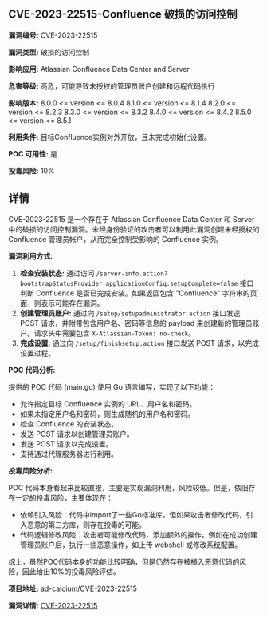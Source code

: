 ## CVE-2023-22515-Confluence 破损的访问控制

**漏洞编号:** CVE-2023-22515

**漏洞类型:** 破损的访问控制

**影响应用:** Atlassian Confluence Data Center and Server

**危害等级:** 高危，可能导致未授权的管理员账户创建和远程代码执行

**影响版本:** 8.0.0 <= version <= 8.0.4
8.1.0 <= version <= 8.1.4
8.2.0 <= version <= 8.2.3
8.3.0 <= version <= 8.3.2
8.4.0 <= version <= 8.4.2
8.5.0 <= version <= 8.5.1

**利用条件:** 目标Confluence实例对外开放，且未完成初始化设置。

**POC 可用性:** 是

**投毒风险:** 10%

## 详情

CVE-2023-22515 是一个存在于 Atlassian Confluence Data Center 和 Server 中的破损的访问控制漏洞。未经身份验证的攻击者可以利用此漏洞创建未经授权的 Confluence 管理员帐户，从而完全控制受影响的 Confluence 实例。

**漏洞利用方式:**

1.  **检查安装状态:** 通过访问 `/server-info.action?bootstrapStatusProvider.applicationConfig.setupComplete=false` 接口判断 Confluence 是否已完成安装。如果返回包含 "Confluence" 字符串的页面，则表示可能存在漏洞。
2.  **创建管理员账户:**  通过向 `/setup/setupadministrator.action` 接口发送 POST 请求，并附带包含用户名、密码等信息的 payload 来创建新的管理员账户。请求头中需要包含 `X-Atlassian-Token: no-check`。
3.  **完成设置:** 通过向 `/setup/finishsetup.action` 接口发送 POST 请求，以完成设置过程。

**POC 代码分析:**

提供的 POC 代码 (main.go) 使用 Go 语言编写，实现了以下功能：

*   允许指定目标 Confluence 实例的 URL、用户名和密码。
*   如果未指定用户名和密码，则生成随机的用户名和密码。
*   检查 Confluence 的安装状态。
*   发送 POST 请求以创建管理员账户。
*   发送 POST 请求以完成设置。
*   支持通过代理服务器进行利用。

**投毒风险分析:**

POC 代码本身看起来比较直接，主要是实现漏洞利用，风险较低。但是，依旧存在一定的投毒风险，主要体现在：
* 依赖引入风险：代码中import了一些Go标准库，但如果攻击者修改代码，引入恶意的第三方库，则存在投毒的可能。
* 代码逻辑修改风险：攻击者可能修改代码，添加额外的操作，例如在成功创建管理员账户后，执行一些恶意操作，如上传 webshell 或修改系统配置。

综上，虽然POC代码本身的功能比较明确，但是仍然存在被植入恶意代码的风险，因此给出10%的投毒风险评估。

**项目地址:** [ad-calcium/CVE-2023-22515](https://github.com/ad-calcium/CVE-2023-22515)

**漏洞详情:** [CVE-2023-22515](https://nvd.nist.gov/vuln/detail/CVE-2023-22515)